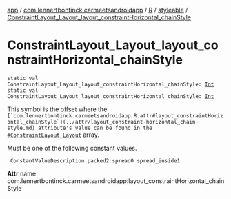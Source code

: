 [app](../../../index.md) / [com.lennertbontinck.carmeetsandroidapp](../../index.md) / [R](../index.md) / [styleable](index.md) / [ConstraintLayout_Layout_layout_constraintHorizontal_chainStyle](./-constraint-layout_-layout_layout_constraint-horizontal_chain-style.md)

# ConstraintLayout_Layout_layout_constraintHorizontal_chainStyle

`static val ConstraintLayout_Layout_layout_constraintHorizontal_chainStyle: `[`Int`](https://kotlinlang.org/api/latest/jvm/stdlib/kotlin/-int/index.html)
`static val ConstraintLayout_Layout_layout_constraintHorizontal_chainStyle: `[`Int`](https://kotlinlang.org/api/latest/jvm/stdlib/kotlin/-int/index.html)

This symbol is the offset where the ``[`com.lennertbontinck.carmeetsandroidapp.R.attr#layout_constraintHorizontal_chainStyle`](../attr/layout_constraint-horizontal_chain-style.md) attribute's value can be found in the ``[`#ConstraintLayout_Layout`](-constraint-layout_-layout.md) array.

Must be one of the following constant values.

     ConstantValueDescription packed2 spread0 spread_inside1

**Attr**
name com.lennertbontinck.carmeetsandroidapp:layout_constraintHorizontal_chainStyle

